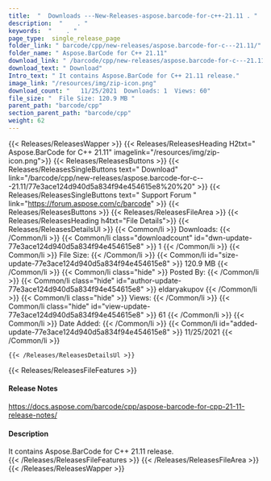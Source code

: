 ```yaml
---
title:  "  Downloads ---New-Releases-aspose.barcode-for-c++-21.11 . " 
description:  "    . " 
keywords:  "    . " 
page_type:  single_release_page
folder_link: " barcode/cpp/new-releases/aspose.barcode-for-c---21.11/"
folder_name: " Aspose.BarCode for C++ 21.11"
download_link: " /barcode/cpp/new-releases/aspose.barcode-for-c---21.11/77e3ace124d940d5a834f94e454615e8"
download_text: " Download"
Intro_text: " It contains Aspose.BarCode for C++ 21.11 release."
image_link: "/resources/img/zip-icon.png"
download_count: "   11/25/2021  Downloads: 1  Views: 60"
file_size: "  File Size: 120.9 MB "
parent_path: "barcode/cpp"
section_parent_path: "barcode/cpp"
weight: 62
---
```


{{< Releases/ReleasesWapper >}}
  {{< Releases/ReleasesHeading H2txt=" Aspose.BarCode for C++ 21.11" imagelink="/resources/img/zip-icon.png">}}
  {{< Releases/ReleasesButtons >}}
    {{< Releases/ReleasesSingleButtons text=" Download" link="/barcode/cpp/new-releases/aspose.barcode-for-c---21.11/77e3ace124d940d5a834f94e454615e8%20%20" >}}
    {{< Releases/ReleasesSingleButtons text=" Support Forum " link="https://forum.aspose.com/c/barcode" >}}
  {{< Releases/ReleasesButtons >}}
  {{< Releases/ReleasesFileArea >}}
    {{< Releases/ReleasesHeading h4txt="File Details">}}
    {{< Releases/ReleasesDetailsUl >}}
            {{< Common/li  >}} Downloads: {{< /Common/li >}} 
      {{< Common/li class="downloadcount" id="dwn-update-77e3ace124d940d5a834f94e454615e8" >}} 1 {{< /Common/li >}} 
      {{< Common/li  >}} File Size: {{< /Common/li >}} 
      {{< Common/li id="size-update-77e3ace124d940d5a834f94e454615e8" >}} 120.9 MB {{< /Common/li >}} 
      {{< Common/li  class="hide" >}} Posted By: {{< /Common/li >}} 
      {{< Common/li class="hide" id="author-update-77e3ace124d940d5a834f94e454615e8" >}} eldaryakupov {{< /Common/li >}} 
      {{< Common/li class="hide"  >}} Views: {{< /Common/li >}} 
      {{< Common/li class="hide" id="view-update-77e3ace124d940d5a834f94e454615e8" >}} 61 {{< /Common/li >}} 
      {{< Common/li  >}} Date Added: {{< /Common/li >}} 
      {{< Common/li id="added-update-77e3ace124d940d5a834f94e454615e8" >}} 11/25/2021 {{< /Common/li >}} 

    {{< /Releases/ReleasesDetailsUl >}}

  {{< Releases/ReleasesFileFeatures >}}
      <h4>Release Notes</h4><div><a href="https://docs.aspose.com/barcode/cpp/aspose-barcode-for-cpp-21-11-release-notes/">https://docs.aspose.com/barcode/cpp/aspose-barcode-for-cpp-21-11-release-notes/</a></div><h4>Description</h4><div class="HTMLDescription">It contains Aspose.BarCode for C++ 21.11 release.</div>
  {{< /Releases/ReleasesFileFeatures >}}
 {{< /Releases/ReleasesFileArea >}}
{{< /Releases/ReleasesWapper >}}


